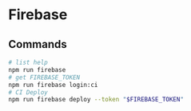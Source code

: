 # Firebase

## Commands

```bash
# list help
npm run firebase
# get FIREBASE_TOKEN
npm run firebase login:ci
# CI Deploy
npm run firebase deploy --token "$FIREBASE_TOKEN"
```
